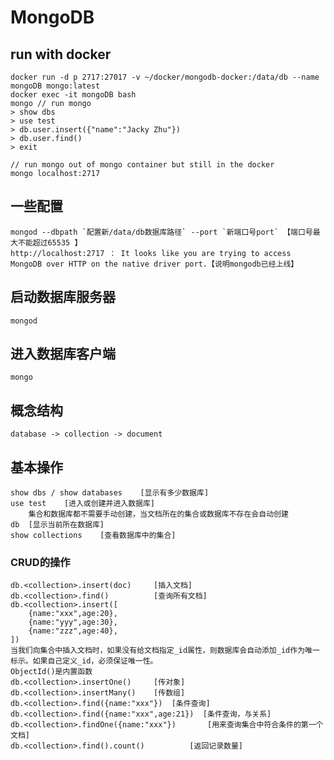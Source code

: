 # MongoDB

## run with docker
    docker run -d p 2717:27017 -v ~/docker/mongodb-docker:/data/db --name mongoDB mongo:latest
    docker exec -it mongoDB bash
    mongo // run mongo
    > show dbs
    > use test
    > db.user.insert({"name":"Jacky Zhu"})
    > db.user.find()
    > exit
    
    // run mongo out of mongo container but still in the docker
    mongo localhost:2717

## 一些配置
    mongod --dbpath `配置新/data/db数据库路径` --port `新端口号port` 【端口号最大不能超过65535 】
    http://localhost:2717 ： It looks like you are trying to access MongoDB over HTTP on the native driver port.【说明mongodb已经上线】

## 启动数据库服务器
    mongod

## 进入数据库客户端
    mongo

## 概念结构
    database -> collection -> document

## 基本操作
    show dbs / show databases    [显示有多少数据库]
    use test    [进入或创建并进入数据库]
        集合和数据库都不需要手动创建，当文档所在的集合或数据库不存在会自动创建
    db  [显示当前所在数据库]   
    show collections    [查看数据库中的集合] 

### CRUD的操作
    db.<collection>.insert(doc)     [插入文档]
    db.<collection>.find()          [查询所有文档]
    db.<collection>.insert([
        {name:"xxx",age:20},
        {name:"yyy",age:30},
        {name:"zzz",age:40},
    ])
    当我们向集合中插入文档时，如果没有给文档指定_id属性，则数据库会自动添加_id作为唯一标示。如果自己定义_id，必须保证唯一性。
    ObjectId()是内置函数
    db.<collection>.insertOne()     [传对象]
    db.<collection>.insertMany()    [传数组]
    db.<collection>.find({name:"xxx"})  [条件查询]
    db.<collection>.find({name:"xxx",age:21})  [条件查询，与关系]
    db.<collection>.findOne({name:"xxx"})       [用来查询集合中符合条件的第一个文档]
    db.<collection>.find().count()          [返回记录数量]
